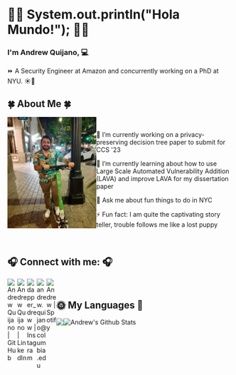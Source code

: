 # :wave::ocean: System.out.println("Hola Mundo!"); :wave::ocean:

### I'm Andrew Quijano, :computer:

:fast_forward: A Security Engineer at Amazon and concurrently working on a PhD at NYU. :sunny::dango:
</br>

<H2> 🍀 About Me 🍀 </H2>
<img align="left" alt="Personal Picture" src="austin.jpg" width="200" height="250" /> &nbsp;&nbsp;

<p> 🔭 I’m currently working on a privacy-preserving decision tree paper to submit for CCS '23 </p>
<p>🌱 I’m currently learning about how to use Large Scale Automated Vulnerability Addition (LAVA) and improve LAVA for my dissertation paper</p>
<p> 💬 Ask me about fun things to do in NYC </p>
<p> ⚡ Fun fact: I am quite the captivating story teller, trouble follows me like a lost puppy</p>

</br>

## 🎧 Connect with me: 🎧
<a href="https://github.com/AndrewQuijano"><img align="left" alt="Andrew Quijano | GitHub" width="22px" src="https://github.com/gauravghongde/social-icons/blob/master/SVG/Color/Github.svg"/></a>
<a href="https://www.linkedin.com/in/andrew-quijano92/"><img align="left" alt="Andrew Quijano | LinkedIn" width="22px" src="https://github.com/gauravghongde/social-icons/blob/master/SVG/Color/LinkedIN.svg"/></a>
<a href="https://www.instagram.com/dapper_dreww/?hl=en"><img align="left" alt="dapper_dreww | Instagram" width="22px" src="https://github.com/gauravghongde/social-icons/blob/master/SVG/Color/Instagram.svg"/></a>
<a href= "mailto:andrew.quijano@columbia.edu"><img align="left" alt="andrew.quijano@columbia.edu" width="22px" src="https://github.com/gauravghongde/social-icons/blob/master/SVG/Color/Gmail.svg"/></a>
<a href="https://open.spotify.com/user/tyszze7hb1i6jq0nh2huy30yu?si=cPJV2D26Q4iyGwO-rxes7A"><img align="left" alt="Andrew | Spotify" width="22px" src="https://github.com/gauravghongde/social-icons/blob/master/PNG/Color/Spotify.png"/></a>

</br>

## 🌞 My Languages 🌈
<img align="left" src="https://github-readme-stats.vercel.app/api/top-langs/?username=AndrewQuijano&theme=merko"/> &nbsp;
<img align="left" alt="Andrew's Github Stats" src="https://github-readme-stats.vercel.app/api?username=AndrewQuijano&show_icons=true" />  
